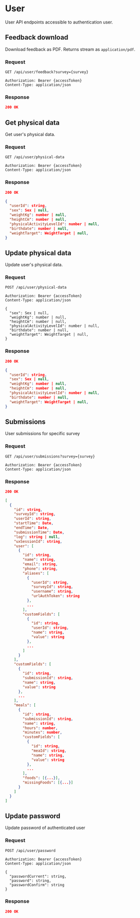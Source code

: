 # User

User API endpoints accessible to authentication user.

## Feedback download

Download feedback as PDF. Returns stream as `application/pdf`.

### Request

```http
GET /api/user/feedback?survey={survey}

Authorization: Bearer {accessToken}
Content-Type: application/json
```

### Response

```json
200 OK
```

## Get physical data

Get user's physical data.

### Request

```http
GET /api/user/physical-data

Authorization: Bearer {accessToken}
Content-Type: application/json
```

### Response

```json
200 OK

{
  "userId": string,
  "sex": Sex | null,
  "weightKg": number | null,
  "heightCm": number | null,
  "physicalActivityLevelId": number | null,
  "birthdate": number | null,
  "weightTarget": WeightTarget | null,
}
```

## Update physical data

Update user's physical data.

### Request

```http
POST /api/user/physical-data

Authorization: Bearer {accessToken}
Content-Type: application/json

{
  "sex": Sex | null,
  "weightKg": number | null,
  "heightCm": number | null,
  "physicalActivityLevelId": number | null,
  "birthdate": number | null,
  "weightTarget": WeightTarget | null,
}
```

### Response

```json
200 OK

{
  "userId": string,
  "sex": Sex | null,
  "weightKg": number | null,
  "heightCm": number | null,
  "physicalActivityLevelId": number | null,
  "birthdate": number | null,
  "weightTarget": WeightTarget | null,
}
```

## Submissions

User submissions for specific survey

### Request

```http
GET /api/user/submissions?survey={survey}

Authorization: Bearer {accessToken}
Content-Type: application/json
```

### Response

```json
200 OK

[
  {
    "id": string,
    "surveyId": string,
    "userId": string,
    "startTime": Date,
    "endTime": Date,
    "submissionTime": Date,
    "log": string | null,
    "uxSessionId": string,
    "user": [
      {
        "id": string,
        "name": string,
        "email": string,
        "phone": string,
        "aliases": [
          {
            "userId": string,
            "surveyId": string,
            "username": string,
            "urlAuthToken": string
          },
          ...
        ],
        "customFields": [
          {
            "id": string,
            "userId": string,
            "name": string,
            "value": string
          },
          ...
        ]
      }
    ],
    "customFields": [
      {
        "id": string,
        "submissionId": string,
        "name": string,
        "value": string
      },
      ...
    ],
    "meals": [
      {
        "id": string,
        "submissionId": string,
        "name": string,
        "hours": number,
        "minutes": number,
        "customFields": [
          {
            "id": string,
            "meaId": string,
            "name": string,
            "value": string
          },
          ...
        ],
        "foods": [{...}],
        "missingFoods": [{...}]
      }
    ]
  }
]
```

## Update password

Update password of authenticated user

### Request

```http
POST /api/user/password

Authorization: Bearer {accessToken}
Content-Type: application/json

{
  "passwordCurrent": string,
  "password": string,
  "passwordConfirm": string
}
```

### Response

```json
200 OK
```

